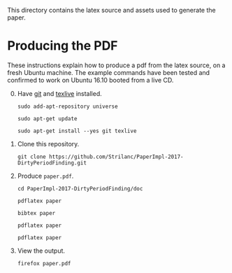 This directory contains the latex source and assets used to generate the paper.


# Producing the PDF

These instructions explain how to produce a pdf from the latex source, on a fresh Ubuntu machine. The example commands have been tested and confirmed to work on Ubuntu 16.10 booted from a live CD.


0. Have [git](https://git-scm.com/) and [texlive](https://www.tug.org/texlive/) installed.

    `sudo add-apt-repository universe`

    `sudo apt-get update`

    `sudo apt-get install --yes git texlive`

0. Clone this repository.

    `git clone https://github.com/Strilanc/PaperImpl-2017-DirtyPeriodFinding.git`

0. Produce `paper.pdf`.

    `cd PaperImpl-2017-DirtyPeriodFinding/doc`

    `pdflatex paper`

    `bibtex paper`

    `pdflatex paper`

    `pdflatex paper`

0. View the output.

    `firefox paper.pdf`
